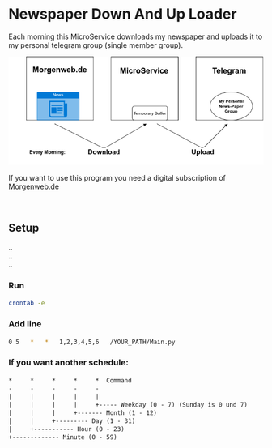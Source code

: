 # Newspaper Down And Up Loader
Each morning this MicroService downloads my newspaper and uploads it to my personal telegram group (single member  group).

![](.ReadMe/Newspaper_Downloader.png "Newspaper Downloader")

If you want to use this program you need a digital subscription of [Morgenweb.de](https://abo-bergstraesser-anzeiger.morgenweb.de/?hnr=paywall])

<br/>

## Setup
.. \
.. \
..


### Run
```sh
crontab -e
```
### Add line
```sh
0 5   *   *   1,2,3,4,5,6   /YOUR_PATH/Main.py
```

### If you want another schedule:
```
*     *     *     *     *  Command
-     -     -     -     -
|     |     |     |     |
|     |     |     |     +----- Weekday (0 - 7) (Sunday is 0 und 7)
|     |     |     +------- Month (1 - 12)
|     |     +--------- Day (1 - 31)
|     +----------- Hour (0 - 23)
+------------- Minute (0 - 59)
```